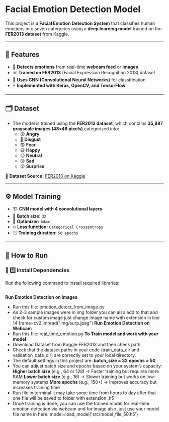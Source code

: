 # **Facial Emotion Detection Model**  

This project is a **Facial Emotion Detection System** that classifies human emotions into seven categories using a **deep learning model** trained on the **FER2013 dataset** from Kaggle.  

---

## 📌 **Features**  
- 🎥 **Detects emotions** from real-time **webcam feed** or **images**  
- 📊 **Trained on FER2013** (Facial Expression Recognition 2013) dataset  
- 🧠 **Uses CNN (Convolutional Neural Networks)** for classification  
- ⚡ **Implemented with Keras, OpenCV, and TensorFlow**  

---

## 🗂 **Dataset**  
- The model is trained using the **FER2013 dataset**, which contains **35,887 grayscale images (48x48 pixels)** categorized into:  
  - 😠 **Angry**  
  - 🤢 **Disgust**  
  - 😨 **Fear**  
  - 😃 **Happy**  
  - 😐 **Neutral**  
  - 😢 **Sad**  
  - 😲 **Surprise**  

🔗 **Dataset Source:** [FER2013 on Kaggle](https://www.kaggle.com/datasets/msambare/fer2013)  

---

## ⚙️ **Model Training**  
- 🏗 **CNN model with 4 convolutional layers**  
- 🔹 **Batch size:** `32`  
- 🚀 **Optimizer:** `Adam`  
- 🔥 **Loss function:** `Categorical Crossentropy`  
- 🕒 **Training duration:** `50 epochs`  

---

## 🚀 **How to Run**  

### 🔹 **1️⃣ Install Dependencies**  
Run the following command to install required libraries:  
```pip install tensorflow keras numpy opencv-python matplotlib seaborn
```

**Run Emotion Detection on Images**
-	Run this file: emotion_detect_from_image.py 
-	As 2-3 sample images were in img folder you can also add to that and check for custom image just change image name with extension in line 14
frame=cv2.imread("img/surp.jpeg") 
**Run Emotion Detection on Webcam**
- Run this file: real_time_emotion.py
**To Train model and work with your model**
-	Download Dataset from Kaggle FER2013 and then check path 
-	Check that the dataset paths in your code (train_data_dir and validation_data_dir) are correctly set to your local directory.
-	The default settings in this project are:
 **batch_size = 32**
 **epochs = 50**
-	You can adjust batch size and epochs based on your system’s capacity:
**Higher batch size** (e.g., 64 or 128) → Faster training but requires more RAM
**Lower batch size** (e.g., 16) → Slower training but works on low-memory systems
**More epochs** (e.g., 150+) → Improves accuracy but increases training time
-	Run file in terminal  it may take some time from hours to day after that one file will be saved to folder with extension .h5 
-	Once training is done, you can use the trained model for real-time emotion detection via webcam  and for image also ,just use your model file name in here:
model=load_model('src/model_file_50.h5')

